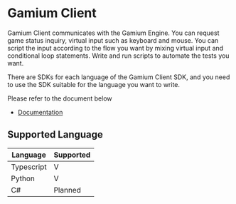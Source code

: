 # Gamium Client

Gamium Client communicates with the Gamium Engine. You can request game status inquiry, virtual input such as keyboard and mouse. You can script the input according to the flow you want by mixing virtual input and conditional loop statements. Write and run scripts to automate the tests you want.

There are SDKs for each language of the Gamium Client SDK, and you need to use the SDK suitable for the language you want to write.

Please refer to the document below

- [Documentation](https://gamium.dogutech.io/docs/get-started/introduction)

## Supported Language

| Language   | Supported |
| ---------- | --------- |
| Typescript | V         |
| Python     | V         |
| C#         | Planned   |

